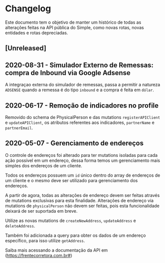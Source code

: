 # Changelog

Este documento tem o objetivo de manter um histórico de todas as alterações feitas na API pública do Simple, como novas rotas, novas entidades e rotas depreciadas.

## [Unreleased]

## 2020-08-31 - Simulador Externo de Remessas: compra de Inbound via Google Adsense

A integraçao externa do simulador de remessas, passa a permitir a natureza `ADSENSE` quando a remessa é do tipo `inbound` e a compra é feita em `dólar`.

## 2020-06-17 - Remoção de indicadores no profile

Removido do schema de PhysicalPerson e das mutations `registerAPIClient` e `updateAPIClient`, os atributos referentes aos indicadores, `partnerName` e `partnerEmail`.

## 2020-05-07 - Gerenciamento de endereços

O controle de endereços foi alterado para ter mutations isoladas para cada ação possível em um endereço, dessa forma temos um gerenciamento mais simples dos endereços de um cliente.

Todos os endereços possuem um `id` único dentro do array de endereços de um cliente e o mesmo deve ser utilizado para gerenciamento dos endereços.

A partir de agora, todas as alterações de endereço devem ser feitas através de mutations exclusivas para esta finalidade. Alterações de endereço via mutations de `physicalPerson` não devem ser feitas, pois esta funcionalidade deixará de ser suportada em breve.

Utilize as novas mutations de `createNewAddress`, `updateAddress` e `deleteAddress`.

Também foi adicionada a query para obter os dados de um endereço específico, para isso utilize `getAddress`.

Saiba mais acessando a documentação da API em (https://frentecorretora.com.br#)
